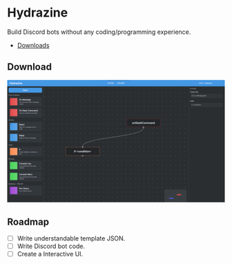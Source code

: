 # Hydrazine

Build Discord bots without any coding/programming experience.

- [Downloads](https://github.com/jareer12/hydrazine/releases)

## Download
![v0.0.1-alpha Preview](./images/v0.0.1-alpha.png)
 
## Roadmap

- [ ] Write understandable template JSON.
- [ ] Write Discord bot code.
- [ ] Create a Interactive UI.
